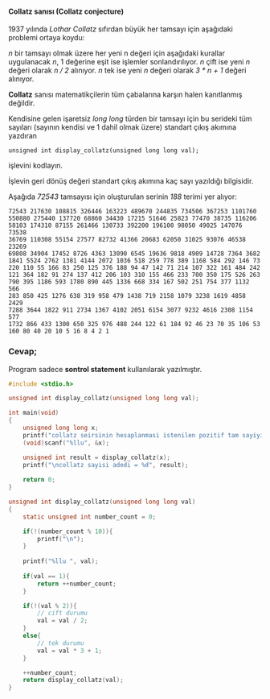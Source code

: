 #### Collatz sanısı (Collatz conjecture)

1937 yılında *Lothar Collatz*  sıfırdan büyük her tamsayı için aşağıdaki problemi ortaya koydu:

_n_ bir tamsayı olmak üzere her yeni n değeri için aşağıdaki kurallar uygulanacak
_n_,  1 değerine eşit ise işlemler sonlandırılıyor.
_n_ çift ise yeni *n* değeri olarak _n / 2_ alınıyor.
_n_ tek ise yeni *n* değeri olarak _3 * n + 1_ değeri alınıyor.

**Collatz** sanısı matematikçilerin tüm çabalarına karşın halen kanıtlanmış değildir.

Kendisine gelen işaretsiz _long long_ türden bir tamsayı için bu serideki tüm sayıları (sayının kendisi ve 1 dahil olmak üzere) standart çıkış akımına yazdıran

```
unsigned int display_collatz(unsigned long long val);
```
işlevini kodlayın.

İşlevin geri dönüş değeri standart çıkış akımına kaç sayı yazıldığı bilgisidir.

Aşağıda _72543_ tamsayısı için oluşturulan serinin _188_ terimi yer alıyor:

```
72543 217630 108815 326446 163223 489670 244835 734506 367253 1101760 
550880 275440 137720 68860 34430 17215 51646 25823 77470 38735 116206 
58103 174310 87155 261466 130733 392200 196100 98050 49025 147076 73538 
36769 110308 55154 27577 82732 41366 20683 62050 31025 93076 46538 23269 
69808 34904 17452 8726 4363 13090 6545 19636 9818 4909 14728 7364 3682 
1841 5524 2762 1381 4144 2072 1036 518 259 778 389 1168 584 292 146 73 
220 110 55 166 83 250 125 376 188 94 47 142 71 214 107 322 161 484 242 
121 364 182 91 274 137 412 206 103 310 155 466 233 700 350 175 526 263 
790 395 1186 593 1780 890 445 1336 668 334 167 502 251 754 377 1132 566 
283 850 425 1276 638 319 958 479 1438 719 2158 1079 3238 1619 4858 2429 
7288 3644 1822 911 2734 1367 4102 2051 6154 3077 9232 4616 2308 1154 577 
1732 866 433 1300 650 325 976 488 244 122 61 184 92 46 23 70 35 106 53 
160 80 40 20 10 5 16 8 4 2 1
```


### Cevap;


Program sadece **sontrol statement** kullanılarak yazılmıştır. 
```C
#include <stdio.h>

unsigned int display_collatz(unsigned long long val);

int main(void)
{
    unsigned long long x;
    printf("collatz seirsinin hesaplanmasi istenilen pozitif tam sayiyi giriniz: ");
    (void)scanf("%llu", &x);

    unsigned int result = display_collatz(x);
    printf("\ncollatz sayisi adedi = %d", result);
        
    return 0;
}

unsigned int display_collatz(unsigned long long val)
{
    static unsigned int number_count = 0;

    if(!(number_count % 10)){
        printf("\n");
    }
    
    printf("%llu ", val);
    
    if(val == 1){
        return ++number_count;
    }

    if(!(val % 2)){
        // cift durumu
        val = val / 2;
    }
    else{
        // tek durumu
        val = val * 3 + 1;
    }

    ++number_count;
    return display_collatz(val);
}
```